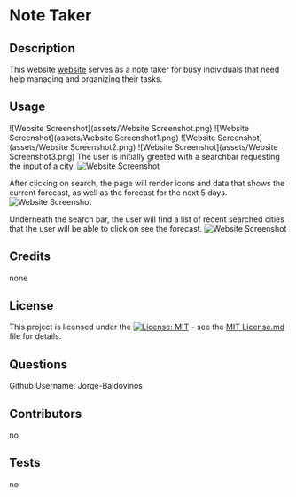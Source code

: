 # Note Taker

## Description
This website [website](https://note-taker-ikm1.onrender.com) serves as a note taker for busy individuals that need help managing and organizing their tasks.

## Usage
![Website Screenshot](assets/Website Screenshot.png) ![Website Screenshot](assets/Website Screenshot1.png) ![Website Screenshot](assets/Website Screenshot2.png) ![Website Screenshot](assets/Website Screenshot3.png) 
The user is initially greeted with a searchbar requesting the input of a city.
![Website Screenshot](assets/images/website-screenshot.png)

After clicking on search, the page will render icons and data that shows the current forecast, as well as the forecast for the next 5 days.
![Website Screenshot](assets/images/website-screenshot2.png)

Underneath the search bar, the user will find a list of recent searched cities that the user will be able to click on see the forecast.
![Website Screenshot](assets/images/website-screenshot3.png)

## Credits
none

## License
This project is licensed under the [![License: MIT](https://img.shields.io/badge/License-MIT-yellow.svg)](https://opensource.org/licenses/MIT) - see the [MIT License.md](https://opensource.org/licenses/MIT) file for details.

## Questions
Github Username: Jorge-Baldovinos


## Contributors
no

## Tests
no

